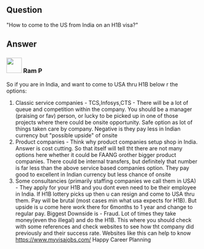 ## Question
"How to come to the US from India on an H1B visa?"

## Answer
### <img src="https://ca.slack-edge.com/T01M8HJQ1B4-U023233NLHH-a41b92220a31-512" height=40px width=40px/> Ram P

So if you are in India, and want to come to USA thru H1B below r the options:
1. Classic service companies - TCS,Infosys,CTS - There will be a lot of queue and competition within the company. 
You should be a manager (praising or fav) person, or lucky to be picked up in one of those projects where there could be onsite opportunity. 
Safe option as lot of things taken care by company. Negative is they pay less in Indian currency but "possible upside" of onsite
2. Product companies - Think why product companies setup shop in India. Answer is cost cutting. 
So that itself will tell tht there are not many options here whether it could be FAANG orother bigger product companies. 
There could be internal transfers, but definitely that number is far less than the above service based companies option. 
They pay good to excellent in Indian currency but less chance of onsite
3. Some consultancies (primarily staffing companies we call them in USA) - They apply for your H1B and you dont even need to be their employee in India. 
If H1B lottery picks up then u can resign and come to USA thru them. Pay will be brutal (most cases min what usa expects for H1B). 
But upside is u come here work there for 6months to 1 year and change to regular pay. Biggest Downside is - Fraud. 
Lot of times they take money(even tho illegal) and do the H1B.  This where you should check with some references and check websites to see how tht company did 
previously and their success rate. Websites like this can help to know https://www.myvisajobs.com/
Happy Career Planning
